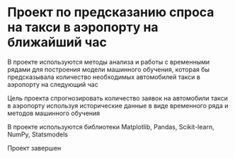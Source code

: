 #  Проект по предсказанию спроса на такси в аэропорту на ближайший час

В проекте используются методы анализа и работы с временными рядами для построения модели машинного обучения, которая бы предсказывала количество необходимых автомобилей такси в аэропорту на следующий час

Цель проекта спрогнозировать количество заявок на автомобили такси в аэропорту используя исторические данные в виде временного ряда и методов машинного обучения 

В проекте используются библиотеки Matplotlib, Pandas, Scikit-learn, NumPy, Statsmodels

Проект завершен
